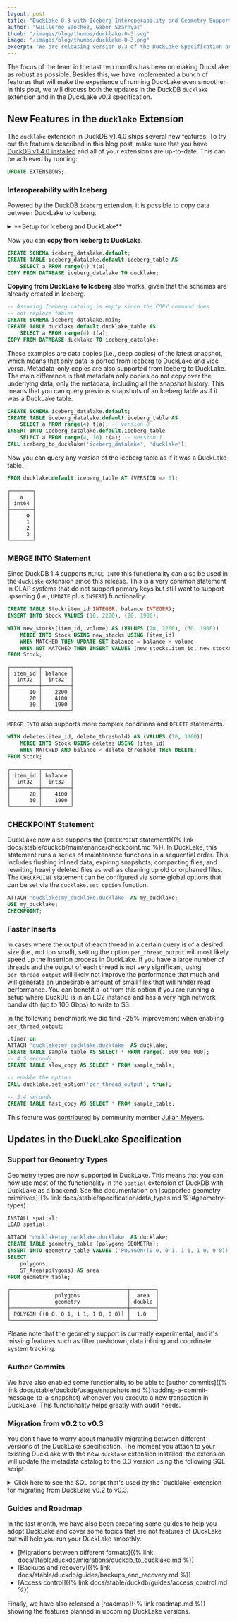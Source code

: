 ```yaml
---
layout: post
title: "DuckLake 0.3 with Iceberg Interoperability and Geometry Support"
author: "Guillermo Sanchez, Gabor Szarnyas"
thumb: "/images/blog/thumbs/ducklake-0-3.svg"
image: "/images/blog/thumbs/ducklake-0-3.png"
excerpt: "We are releasing version 0.3 of the DuckLake Specification and the `ducklake` DuckDB extension."
---
```


The focus of the team in the last two months has been on making DuckLake as robust as possible.
Besides this, we have implemented a bunch of features that will make the experience of running DuckLake even smoother.
In this post, we will discuss both the updates in the DuckDB `ducklake` extension and in the DuckLake v0.3 specification.

## New Features in the `ducklake` Extension

The `ducklake` extension in DuckDB v1.4.0 ships several new features. To try out the features described in this blog post, make sure that you have [DuckDB v1.4.0 installed](https://duckdb.org/docs/installation/) and all of your extensions are up-to-date. This can be achieved by running:

```sql
UPDATE EXTENSIONS;
```

### Interoperability with Iceberg

Powered by the DuckDB `iceberg` extension, it is possible to copy data between DuckLake to Iceberg.

<details markdown='1'>
<summary markdown='span'>
**Setup for Iceberg and DuckLake**
</summary>

```sql
INSTALL iceberg;
LOAD iceberg;
INSTALL httpfs;
LOAD httpfs;
-- Basic Iceberg setup from https://github.com/duckdb/duckdb-iceberg/blob/main/scripts/start-rest-catalog.sh
CREATE SECRET (
    TYPE S3,
    KEY_ID 'admin',
    SECRET 'password',
    ENDPOINT '127.0.0.1:9000',
    URL_STYLE 'path',
    USE_SSL false
);
ATTACH '' AS iceberg_datalake (
    TYPE iceberg,
    CLIENT_ID 'admin',
    CLIENT_SECRET 'password',
    ENDPOINT 'http://127.0.0.1:8181'
);
ATTACH 'ducklake:my_ducklake.ducklake' AS ducklake (DATA_PATH 'data/');
```
</details>

Now you can **copy from Iceberg to DuckLake.**

```sql
CREATE SCHEMA iceberg_datalake.default;
CREATE TABLE iceberg_datalake.default.iceberg_table AS
    SELECT a FROM range(4) t(a);
COPY FROM DATABASE iceberg_datalake TO ducklake;
```

**Copying from DuckLake to Iceberg** also works, given that the schemas are already created in Iceberg.

```sql
-- Assuming Iceberg catalog is empty since the COPY command does
-- not replace tables
CREATE SCHEMA iceberg_datalake.main;
CREATE TABLE ducklake.default.ducklake_table AS
    SELECT a FROM range(4) t(a);
COPY FROM DATABASE ducklake TO iceberg_datalake;
```

These examples are data copies (i.e., deep copies) of the latest snapshot, which means that only data is ported from Iceberg to DuckLake and vice versa. Metadata-only copies are also supported from Iceberg to DuckLake. The main difference is that metadata only copies do not copy over the underlying data, only the metadata, including all the snapshot history. This means that you can query previous snapshots of an Iceberg table as if it was a DuckLake table.

```sql
CREATE SCHEMA iceberg_datalake.default;
CREATE TABLE iceberg_datalake.default.iceberg_table AS
    SELECT a FROM range(4) t(a); -- version 0
INSERT INTO iceberg_datalake.default.iceberg_table
    SELECT a FROM range(4, 10) t(a); -- version 1
CALL iceberg_to_ducklake('iceberg_datalake', 'ducklake');
```

Now you can query any version of the iceberg table as if it was a DuckLake table.

```sql
FROM ducklake.default.iceberg_table AT (VERSION => 0);
```

```text
┌───────┐
│   a   │
│ int64 │
├───────┤
│     0 │
│     1 │
│     2 │
│     3 │
└───────┘
```

### MERGE INTO Statement

Since DuckDB 1.4 supports `MERGE INTO` this functionality can also be used in the `ducklake` extension since this release. This is a very common statement in OLAP systems that do not support primary keys but still want to support upserting (i.e., `UPDATE` plus `INSERT`) functionality.

```sql
CREATE TABLE Stock(item_id INTEGER, balance INTEGER);
INSERT INTO Stock VALUES (10, 2200), (20, 1900);

WITH new_stocks(item_id, volume) AS (VALUES (20, 2200), (30, 1900))
    MERGE INTO Stock USING new_stocks USING (item_id)
    WHEN MATCHED THEN UPDATE SET balance = balance + volume
    WHEN NOT MATCHED THEN INSERT VALUES (new_stocks.item_id, new_stocks.volume);
FROM Stock;
```

```text
┌─────────┬─────────┐
│ item_id │ balance │
│  int32  │  int32  │
├─────────┼─────────┤
│      10 │    2200 │
│      20 │    4100 │
│      30 │    1900 │
└─────────┴─────────┘
```

`MERGE INTO` also supports more complex conditions and `DELETE` statements.

```sql
WITH deletes(item_id, delete_threshold) AS (VALUES (10, 3000))
    MERGE INTO Stock USING deletes USING (item_id)
    WHEN MATCHED AND balance < delete_threshold THEN DELETE;
FROM Stock;
```

```text
┌─────────┬─────────┐
│ item_id │ balance │
│  int32  │  int32  │
├─────────┼─────────┤
│      20 │    4100 │
│      30 │    1900 │
└─────────┴─────────┘
```

### CHECKPOINT Statement

DuckLake now also supports the [`CHECKPOINT` statement]({% link docs/stable/duckdb/maintenance/checkpoint.md %}). In DuckLake, this statement runs a series of maintenance functions in a sequential order. This includes flushing inlined data, expiring snapshots, compacting files, and rewriting heavily deleted files as well as cleaning up old or orphaned files. The `CHECKPOINT` statement can be configured via some global options that can be set via the `ducklake.set_option` function.

```sql
ATTACH 'ducklake:my_ducklake.ducklake' AS my_ducklake;
USE my_ducklake;
CHECKPOINT;
```

### Faster Inserts

In cases where the output of each thread in a certain query is of a desired size (i.e., not too small), setting the option `per_thread_output` will most likely speed up the insertion process in DuckLake. If you have a large number of threads and the output of each thread is not very significant, using `per_thread_output` will likely not improve the performance that much and will generate an undesirable amount of small files that will hinder read performance. You can benefit a lot from this option if you are running a setup where DuckDB is in an EC2 instance and has a very high network bandwidth (up to 100 Gbps) to write to S3.

In the following benchmark we did find ~25% improvement when enabling `per_thread_output`:

```sql
.timer on
ATTACH 'ducklake:my_ducklake.ducklake' AS ducklake;
CREATE TABLE sample_table AS SELECT * FROM range(1_000_000_000);
-- 4.5 seconds
CREATE TABLE slow_copy AS SELECT * FROM sample_table;

-- enable the option
CALL ducklake.set_option('per_thread_output', true);

-- 3.4 seconds
CREATE TABLE fast_copy AS SELECT * FROM sample_table;
```

This feature was [contributed](https://github.com/duckdb/ducklake/pull/397) by community member [Julian Meyers](https://github.com/J-Meyers).

## Updates in the DuckLake Specification

### Support for Geometry Types

Geometry types are now supported in DuckLake. This means that you can now use most of the functionality in the `spatial` extension of DuckDB with DuckLake as a backend. See the documentation on [supported geometry primitives]({% link docs/stable/specification/data_types.md %}#geometry-types).

```sql
INSTALL spatial;
LOAD spatial;

ATTACH 'ducklake:my_ducklake.ducklake' AS ducklake;
CREATE TABLE geometry_table (polygons GEOMETRY);
INSERT INTO geometry_table VALUES ('POLYGON((0 0, 0 1, 1 1, 1 0, 0 0))');
SELECT
    polygons,
    ST_Area(polygons) AS area
FROM geometry_table;
```

```text
┌─────────────────────────────────────┬────────┐
│              polygons               │  area  │
│              geometry               │ double │
├─────────────────────────────────────┼────────┤
│ POLYGON ((0 0, 0 1, 1 1, 1 0, 0 0)) │  1.0   │
└─────────────────────────────────────┴────────┘
```

Please note that the geometry support is currently experimental, and it's missing features such as filter pushdown, data inlining and coordinate system tracking.

### Author Commits

We have also enabled some functionality to be able to [author commits]({% link docs/stable/duckdb/usage/snapshots.md %}#adding-a-commit-message-to-a-snapshot) whenever you execute a new transaction in DuckLake. This functionality helps greatly with audit needs.

### Migration from v0.2 to v0.3

You don’t have to worry about manually migrating between different versions of the DuckLake specification.
The moment you attach to your existing DuckLake with the new `ducklake` extension installed, the extension will update the metadata catalog to the 0.3 version using the following SQL script.

<details markdown='1'>
<summary markdown='span'>
Click here to see the SQL script that's used by the `ducklake` extension for migrating from DuckLake v0.2 to v0.3.
</summary>
```sql
ALTER TABLE ducklake_name_mapping ADD COLUMN IF NOT EXISTS is_partition BOOLEAN DEFAULT false;
ALTER TABLE ducklake_snapshot_changes ADD COLUMN IF NOT EXISTS author VARCHAR DEFAULT NULL;
ALTER TABLE ducklake_snapshot_changes ADD COLUMN IF NOT EXISTS commit_message VARCHAR DEFAULT NULL;
ALTER TABLE ducklake_snapshot_changes ADD COLUMN IF NOT EXISTS commit_extra_info VARCHAR DEFAULT NULL;
UPDATE ducklake_metadata SET value = '0.3' WHERE key = 'version';
CREATE TABLE IF NOT EXISTS ducklake_schema_versions(begin_snapshot BIGINT, schema_version BIGINT);
INSERT INTO ducklake_schema_versions SELECT * FROM (SELECT MIN(snapshot_id), schema_version FROM ducklake_snapshot GROUP BY schema_version ORDER BY schema_version) t WHERE NOT EXISTS (SELECT 1 FROM ducklake_schema_versions);
ALTER TABLE IF EXISTS ducklake_file_column_statistics RENAME TO ducklake_file_column_stats;
ALTER TABLE ducklake_file_column_stats ADD COLUMN IF NOT EXISTS extra_stats VARCHAR DEFAULT NULL;
ALTER TABLE ducklake_table_column_stats ADD COLUMN IF NOT EXISTS extra_stats VARCHAR DEFAULT NULL;
```
</details>

### Guides and Roadmap

In the last month, we have also been preparing some guides to help you adopt DuckLake and cover some topics that are not features of DuckLake but will help you run your DuckLake smoothly.

- [Migrations between different formats]({% link docs/stable/duckdb/migrations/duckdb_to_ducklake.md %})
- [Backups and recovery]({% link docs/stable/duckdb/guides/backups_and_recovery.md %})
- [Access control]({% link docs/stable/duckdb/guides/access_control.md %})

Finally, we have also released a [roadmap]({% link roadmap.md %}) showing the features planned in upcoming DuckLake versions.

